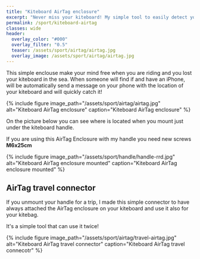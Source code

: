 ```yaml
---
title: "Kiteboard AirTag enclosure"
excerpt: "Never miss your kiteboard! My simple tool to easily detect your kiteboard."
permalink: /sport/kiteboard-airtag
classes: wide
header:
  overlay_color: "#000"
  overlay_filter: "0.5"
  teaser: /assets/sport/airtag/airtag.jpg
  overlay_image: /assets/sport/airtag/airtag.jpg
---
```


This simple enclouse make your mind free when you are riding and you lost your kiteboard in the sea. When someone will find if and have an iPhone, will be automatically send a message on your phone with the location of your kiteboard and will quickly catch it!

{% include figure image_path="/assets/sport/airtag/airtag.jpg" alt="Kiteboard AirTag enclosure" caption="Kiteboard AirTag enclosure" %}

On the picture below you can see where is located when you mount just under the kiteboard handle.

If you are using this AirTag Enclosure with my handle you need new screws **M6x25cm**

{% include figure image_path="/assets/sport/handle/handle-rrd.jpg" alt="Kiteboard AirTag enclosure mounted" caption="Kiteboard AirTag enclosure mounted" %}

## AirTag travel connector

If you unmount your handle for a trip, I made this simple connector to have always attached the AirTag enclosure on your kiteboard and use it also for your kitebag.

It's a simple tool that can use it twice!

{% include figure image_path="/assets/sport/airtag/travel-airtag.jpg" alt="Kiteboard AirTag travel connector" caption="Kiteboard AirTag travel connecotr" %}
